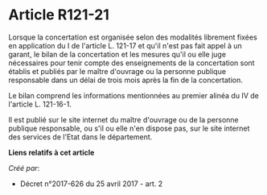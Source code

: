 # Article R121-21

Lorsque la concertation est organisée selon des modalités librement fixées en application du I de l'article L. 121-17 et
qu'il n'est pas fait appel à un garant, le bilan de la concertation et les mesures qu'il ou elle juge nécessaires pour tenir
compte des enseignements de la concertation sont établis et publiés par le maître d'ouvrage ou la personne publique
responsable dans un délai de trois mois après la fin de la concertation.

Le bilan comprend les informations mentionnées au premier alinéa du IV de l'article L. 121-16-1.

Il est publié sur le site internet du maître d'ouvrage ou de la personne publique responsable, ou s'il ou elle n'en dispose
pas, sur le site internet des services de l'Etat dans le département.

**Liens relatifs à cet article**

_Créé par_:

  - Décret n°2017-626 du 25 avril 2017 - art. 2
